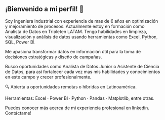 ## ¡Bienvenido a mi perfil! 👋

Soy Ingeniera Industrial con experiencia de mas de 6 años en optimización y mejoramiento de procesos. Actualmente estoy en formación como Analista de Datos en Tripleten LATAM. Tengo habilidades en limpieza, visualización y análisis de datos usando herramientas como Excel, Python, SQL, Power BI.

Me apasiona transformar datos en información útil para la toma de decisiones estratégicas y diseño de campañas. 

Busco oportunidades como Analista de Datos Junior o Asistente de Ciencia de Datos, para asì fortalecer cada vez mas mis habilidades y conocimientos en este campo y crecer profesionalmente. 

🔍 Abierta a oportunidades remotas o híbridas en Latinoamérica.

Herramientas: Excel · Power BI · Python · Pandas · Matplotlib, entre otras.

Puedes conocer más acerca de mi experiencia profesional en linkedin. Contáctame! 
